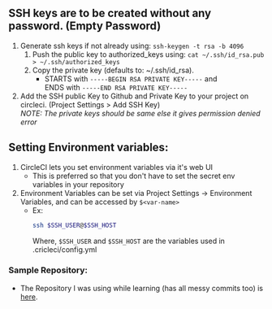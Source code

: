 ## SSH keys are to be created without any password. (Empty Password)
1. Generate ssh keys if not already using: `ssh-keygen -t rsa -b 4096`
    1. Push the public key to authorized_keys using: `cat ~/.ssh/id_rsa.pub > ~/.ssh/authorized_keys`
    2. Copy the private key (defaults to: ~/.ssh/id_rsa).
        - STARTS with `-----BEGIN RSA PRIVATE KEY-----` and  
          ENDS with `-----END RSA PRIVATE KEY-----`
2. Add the SSH public Key to Github and Private Key to your project on circleci. (Project Settings > Add SSH Key)  
_NOTE: The private keys should be same else it gives permission denied error_

## Setting Environment variables:
1. CircleCI lets you set environment variables via it's web UI
    - This is preferred so that you don't have to set the secret env variables in your repository
2. Environment Variables can be set via Project Settings -> Environment Variables, and can be accessed by `$<var-name>`
    - Ex:
        ```bash
        ssh $SSH_USER@$SSH_HOST
        ```
        Where, `$SSH_USER` and `$SSH_HOST` are the variables used in .cricleci/config.yml

### Sample Repository:
- The Repository I was using while learning (has all messy commits too) is [here](https://github.com/akashjobanputra/learning-circleci).